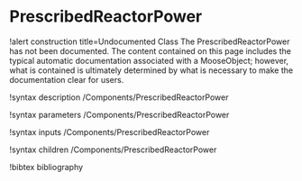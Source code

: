 <!-- MOOSE Documentation Stub: Remove this when content is added. -->

# PrescribedReactorPower

!alert construction title=Undocumented Class
The PrescribedReactorPower has not been documented. The content contained on this page includes the
typical automatic documentation associated with a MooseObject; however, what is contained is
ultimately determined by what is necessary to make the documentation clear for users.

!syntax description /Components/PrescribedReactorPower

!syntax parameters /Components/PrescribedReactorPower

!syntax inputs /Components/PrescribedReactorPower

!syntax children /Components/PrescribedReactorPower

!bibtex bibliography
